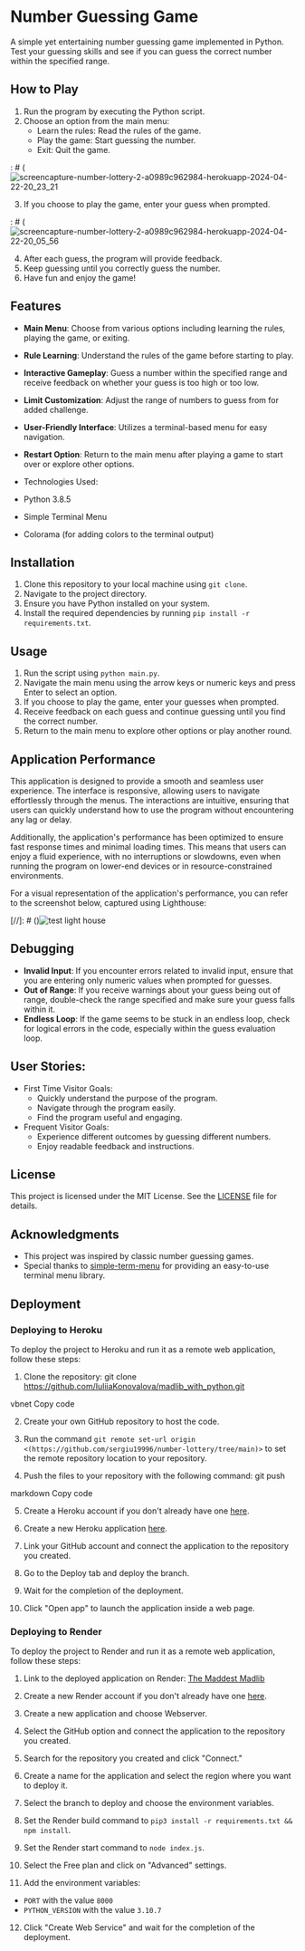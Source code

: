 # Number Guessing Game

A simple yet entertaining number guessing game implemented in Python. Test your guessing skills and see if you can guess the correct number within the specified range.


## How to Play

1. Run the program by executing the Python script.
2. Choose an option from the main menu:
    - Learn the rules: Read the rules of the game.
    - Play the game: Start guessing the number.
    - Exit: Quit the game.

: # (![screencapture-number-lottery-2-a0989c962984-herokuapp-2024-04-22-20_23_21](https://github.com/sergiu19996/number-lottery/assets/126587603/602e2130-bf85-416d-8745-2ef76af723c6)


3. If you choose to play the game, enter your guess when prompted.

: # (![screencapture-number-lottery-2-a0989c962984-herokuapp-2024-04-22-20_05_56](https://github.com/sergiu19996/number-lottery/assets/126587603/4857330f-07be-41d6-8b0b-10176b2dc0fe)


4. After each guess, the program will provide feedback.
5. Keep guessing until you correctly guess the number.
6. Have fun and enjoy the game!

## Features

- **Main Menu**: Choose from various options including learning the rules, playing the game, or exiting.
- **Rule Learning**: Understand the rules of the game before starting to play.
- **Interactive Gameplay**: Guess a number within the specified range and receive feedback on whether your guess is too high or too low.
- **Limit Customization**: Adjust the range of numbers to guess from for added challenge.
- **User-Friendly Interface**: Utilizes a terminal-based menu for easy navigation.
- **Restart Option**: Return to the main menu after playing a game to start over or explore other options.

- Technologies Used:
- Python 3.8.5
- Simple Terminal Menu
- Colorama (for adding colors to the terminal output)

## Installation

1. Clone this repository to your local machine using `git clone`.
2. Navigate to the project directory.
3. Ensure you have Python installed on your system.
4. Install the required dependencies by running `pip install -r requirements.txt`.

## Usage

1. Run the script using `python main.py`.
2. Navigate the main menu using the arrow keys or numeric keys and press Enter to select an option.
3. If you choose to play the game, enter your guesses when prompted.
4. Receive feedback on each guess and continue guessing until you find the correct number.
5. Return to the main menu to explore other options or play another round.

## Application Performance

This application is designed to provide a smooth and seamless user experience. The interface is responsive, allowing users to navigate effortlessly through the menus. The interactions are intuitive, ensuring that users can quickly understand how to use the program without encountering any lag or delay.

Additionally, the application's performance has been optimized to ensure fast response times and minimal loading times. This means that users can enjoy a fluid experience, with no interruptions or slowdowns, even when running the program on lower-end devices or in resource-constrained environments.

For a visual representation of the application's performance, you can refer to the screenshot below, captured using Lighthouse:

[//]: # ()![test light house](https://github.com/sergiu19996/number-lottery/assets/126587603/7c77b85f-dcec-4b8b-91c1-51d565c44287)


## Debugging

- **Invalid Input**: If you encounter errors related to invalid input, ensure that you are entering only numeric values when prompted for guesses.
- **Out of Range**: If you receive warnings about your guess being out of range, double-check the range specified and make sure your guess falls within it.
- **Endless Loop**: If the game seems to be stuck in an endless loop, check for logical errors in the code, especially within the guess evaluation loop.
  
## User Stories:
- First Time Visitor Goals:
  - Quickly understand the purpose of the program.
  - Navigate through the program easily.
  - Find the program useful and engaging.
- Frequent Visitor Goals:
  - Experience different outcomes by guessing different numbers.
  - Enjoy readable feedback and instructions.

## License

This project is licensed under the MIT License. See the [LICENSE](LICENSE) file for details.

## Acknowledgments

- This project was inspired by classic number guessing games.
- Special thanks to [simple-term-menu](https://github.com/IngoMeyer441/simple-term-menu) for providing an easy-to-use terminal menu library.

## Deployment

### Deploying to Heroku

To deploy the project to Heroku and run it as a remote web application, follow these steps:

1. Clone the repository:
git clone https://github.com/IuliiaKonovalova/madlib_with_python.git

vbnet
Copy code

2. Create your own GitHub repository to host the code.

3. Run the command `git remote set-url origin <(https://github.com/sergiu19996/number-lottery/tree/main)>` to set the remote repository location to your repository.

4. Push the files to your repository with the following command: 
git push

markdown
Copy code

5. Create a Heroku account if you don't already have one [here](https://www.heroku.com/).

6. Create a new Heroku application [here](https://dashboard.heroku.com/new-app).

7. Link your GitHub account and connect the application to the repository you created.

8. Go to the Deploy tab and deploy the branch.

9. Wait for the completion of the deployment.

10. Click "Open app" to launch the application inside a web page.

### Deploying to Render

To deploy the project to Render and run it as a remote web application, follow these steps:

1. Link to the deployed application on Render: [The Maddest Madlib](<[Your Render App Link](https://number-lottery-2-a0989c962984.herokuapp.com/)>)

2. Create a new Render account if you don't already have one [here](https://render.com/).

3. Create a new application and choose Webserver.

4. Select the GitHub option and connect the application to the repository you created.

5. Search for the repository you created and click "Connect."

6. Create a name for the application and select the region where you want to deploy it.

7. Select the branch to deploy and choose the environment variables.

8. Set the Render build command to `pip3 install -r requirements.txt && npm install`.

9. Set the Render start command to `node index.js`.

10. Select the Free plan and click on "Advanced" settings.

11. Add the environment variables: 
 - `PORT` with the value `8000`
 - `PYTHON_VERSION` with the value `3.10.7`

12. Click "Create Web Service" and wait for the completion of the deployment.
